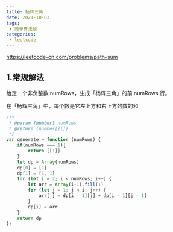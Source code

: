 ```yaml
---
title: 杨辉三角
date: 2021-10-03
tags:
 - 简单算法题
categories:
 - leetcode
---
```


<https://leetcode-cn.com/problems/path-sum>
## 1.常规解法
给定一个非负整数 numRows，生成「杨辉三角」的前 numRows 行。

在「杨辉三角」中，每个数是它左上方和右上方的数的和
```js
/**
 * @param {number} numRows
 * @return {number[][]}
 */
var generate = function (numRows) {
    if(numRows === 1){
        return [[1]]
    }
    let dp = Array(numRows)
    dp[0] = [1]
    dp[1] = [1, 1]
    for (let i = 2; i < numRows; i++) {
        let arr = Array(i+1).fill(1)
        for (let j = 1; j < i; j++) {
            arr[j] = dp[i - 1][j] + dp[i - 1][j - 1]
        }
        dp[i] = arr
    }
    return dp
};
```
